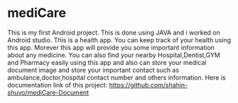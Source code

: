 # mediCare
This is my first Android project. This is done using JAVA and i worked on Android studio.
This is a health app.
You can keep track of your health using this app. Morever this app will provide you some important information about any medicine.
You can also find your nearby Hospital,Dentist,GYM and Pharmacy easily using this app and also can store your medical document image and store your important contact such as ambulance,doctor,hospital contact number and others information.
Here is documentation link of this project:
https://github.com/shahin-shuvo/mediCare-Document


